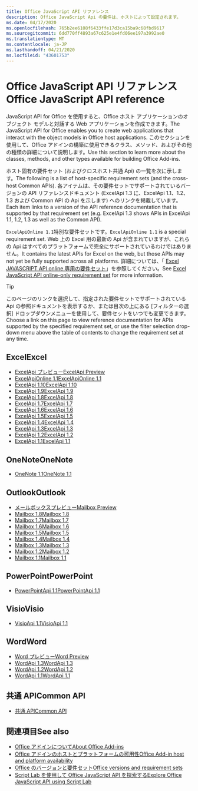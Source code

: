 ```yaml
---
title: Office JavaScript API リファレンス
description: Office JavaScript Api の要件は、ホストによって設定されます。
ms.date: 04/17/2020
ms.openlocfilehash: 765b2ee6108f6433ffe17d3ca15ba9c68fbd9617
ms.sourcegitcommit: 6dd770ff4893a67c625e1e4fd06ee197a3992ae0
ms.translationtype: MT
ms.contentlocale: ja-JP
ms.lasthandoff: 04/21/2020
ms.locfileid: "43601753"
---
```

# <a name="office-javascript-api-reference"></a><span data-ttu-id="1d2e9-103">Office JavaScript API リファレンス</span><span class="sxs-lookup"><span data-stu-id="1d2e9-103">Office JavaScript API reference</span></span>

<span data-ttu-id="1d2e9-104">JavaScript API for Office を使用すると、Office ホスト アプリケーションのオブジェクト モデルと対話する Web アプリケーションを作成できます。</span><span class="sxs-lookup"><span data-stu-id="1d2e9-104">The JavaScript API for Office enables you to create web applications that interact with the object models in Office host applications.</span></span> <span data-ttu-id="1d2e9-105">このセクションを使用して、Office アドインの構築に使用できるクラス、メソッド、およびその他の種類の詳細について説明します。</span><span class="sxs-lookup"><span data-stu-id="1d2e9-105">Use this section to learn more about the classes, methods, and other types available for building Office Add-ins.</span></span>

<span data-ttu-id="1d2e9-106">ホスト固有の要件セット (およびクロスホスト共通 Api) の一覧を次に示します。</span><span class="sxs-lookup"><span data-stu-id="1d2e9-106">The following is a list of host-specific requirement sets (and the cross-host Common APIs).</span></span> <span data-ttu-id="1d2e9-107">各アイテムは、その要件セットでサポートされているバージョンの API リファレンスドキュメント (ExcelApi 1.3 に、ExcelApi 1.1、1.2、1.3 および Common API の Api を示します) へのリンクを掲載しています。</span><span class="sxs-lookup"><span data-stu-id="1d2e9-107">Each item links to a version of the API reference documentation that is supported by that requirement set (e.g. ExcelApi 1.3 shows APIs in ExcelApi 1.1, 1.2, 1.3 as well as the Common API).</span></span>

<span data-ttu-id="1d2e9-108">`ExcelApiOnline 1.1`特別な要件セットです。</span><span class="sxs-lookup"><span data-stu-id="1d2e9-108">`ExcelApiOnline 1.1` is a special requirement set.</span></span> <span data-ttu-id="1d2e9-109">Web 上の Excel 用の最新の Api が含まれていますが、これらの Api はすべてのプラットフォームで完全にサポートされているわけではありません。</span><span class="sxs-lookup"><span data-stu-id="1d2e9-109">It contains the latest APIs for Excel on the web, but those APIs may not yet be fully supported across all platforms.</span></span> <span data-ttu-id="1d2e9-110">詳細については、「 [Excel JAVASCRIPT API online 専用の要件セット](/office/dev/add-ins/reference/requirement-sets/excel-api-online-requirement-set)」を参照してください。</span><span class="sxs-lookup"><span data-stu-id="1d2e9-110">See [Excel JavaScript API online-only requirement set](/office/dev/add-ins/reference/requirement-sets/excel-api-online-requirement-set) for more information.</span></span>

> [!TIP]
> <span data-ttu-id="1d2e9-111">このページのリンクを選択して、指定された要件セットでサポートされている Api の参照ドキュメントを表示するか、または目次の上にある [フィルターの選択] ドロップダウンメニューを使用して、要件セットをいつでも変更できます。</span><span class="sxs-lookup"><span data-stu-id="1d2e9-111">Choose a link on this page to view reference documentation for APIs supported by the specified requirement set, or use the filter selection drop-down menu above the table of contents to change the requirement set at any time.</span></span>

## <a name="excel"></a><span data-ttu-id="1d2e9-112">Excel</span><span class="sxs-lookup"><span data-stu-id="1d2e9-112">Excel</span></span>

- [<span data-ttu-id="1d2e9-113">ExcelApi プレビュー</span><span class="sxs-lookup"><span data-stu-id="1d2e9-113">ExcelApi Preview</span></span>](/javascript/api/excel?view=excel-js-preview)
- [<span data-ttu-id="1d2e9-114">ExcelApiOnline 1.1</span><span class="sxs-lookup"><span data-stu-id="1d2e9-114">ExcelApiOnline 1.1</span></span>](/javascript/api/excel?view=excel-js-online)
- [<span data-ttu-id="1d2e9-115">ExcelApi 1.10</span><span class="sxs-lookup"><span data-stu-id="1d2e9-115">ExcelApi 1.10</span></span>](/javascript/api/excel?view=excel-js-1.10)
- [<span data-ttu-id="1d2e9-116">ExcelApi 1.9</span><span class="sxs-lookup"><span data-stu-id="1d2e9-116">ExcelApi 1.9</span></span>](/javascript/api/excel?view=excel-js-1.9)
- [<span data-ttu-id="1d2e9-117">ExcelApi 1.8</span><span class="sxs-lookup"><span data-stu-id="1d2e9-117">ExcelApi 1.8</span></span>](/javascript/api/excel?view=excel-js-1.8)
- [<span data-ttu-id="1d2e9-118">ExcelApi 1.7</span><span class="sxs-lookup"><span data-stu-id="1d2e9-118">ExcelApi 1.7</span></span>](/javascript/api/excel?view=excel-js-1.7)
- [<span data-ttu-id="1d2e9-119">ExcelApi 1.6</span><span class="sxs-lookup"><span data-stu-id="1d2e9-119">ExcelApi 1.6</span></span>](/javascript/api/excel?view=excel-js-1.6)
- [<span data-ttu-id="1d2e9-120">ExcelApi 1.5</span><span class="sxs-lookup"><span data-stu-id="1d2e9-120">ExcelApi 1.5</span></span>](/javascript/api/excel?view=excel-js-1.5)
- [<span data-ttu-id="1d2e9-121">ExcelApi 1.4</span><span class="sxs-lookup"><span data-stu-id="1d2e9-121">ExcelApi 1.4</span></span>](/javascript/api/excel?view=excel-js-1.4)
- [<span data-ttu-id="1d2e9-122">ExcelApi 1.3</span><span class="sxs-lookup"><span data-stu-id="1d2e9-122">ExcelApi 1.3</span></span>](/javascript/api/excel?view=excel-js-1.3)
- [<span data-ttu-id="1d2e9-123">ExcelApi 1.2</span><span class="sxs-lookup"><span data-stu-id="1d2e9-123">ExcelApi 1.2</span></span>](/javascript/api/excel?view=excel-js-1.2)
- [<span data-ttu-id="1d2e9-124">ExcelApi 1.1</span><span class="sxs-lookup"><span data-stu-id="1d2e9-124">ExcelApi 1.1</span></span>](/javascript/api/excel?view=excel-js-1.1)

## <a name="onenote"></a><span data-ttu-id="1d2e9-125">OneNote</span><span class="sxs-lookup"><span data-stu-id="1d2e9-125">OneNote</span></span>

- [<span data-ttu-id="1d2e9-126">OneNote 1.1</span><span class="sxs-lookup"><span data-stu-id="1d2e9-126">OneNote 1.1</span></span>](/javascript/api/onenote?view=onenote-js-1.1)

## <a name="outlook"></a><span data-ttu-id="1d2e9-127">Outlook</span><span class="sxs-lookup"><span data-stu-id="1d2e9-127">Outlook</span></span>

- [<span data-ttu-id="1d2e9-128">メールボックスプレビュー</span><span class="sxs-lookup"><span data-stu-id="1d2e9-128">Mailbox Preview</span></span>](/javascript/api/outlook?view=outlook-js-preview)
- [<span data-ttu-id="1d2e9-129">Mailbox 1.8</span><span class="sxs-lookup"><span data-stu-id="1d2e9-129">Mailbox 1.8</span></span>](/javascript/api/outlook?view=outlook-js-1.8)
- [<span data-ttu-id="1d2e9-130">Mailbox 1.7</span><span class="sxs-lookup"><span data-stu-id="1d2e9-130">Mailbox 1.7</span></span>](/javascript/api/outlook?view=outlook-js-1.7)
- [<span data-ttu-id="1d2e9-131">Mailbox 1.6</span><span class="sxs-lookup"><span data-stu-id="1d2e9-131">Mailbox 1.6</span></span>](/javascript/api/outlook?view=outlook-js-1.6)
- [<span data-ttu-id="1d2e9-132">Mailbox 1.5</span><span class="sxs-lookup"><span data-stu-id="1d2e9-132">Mailbox 1.5</span></span>](/javascript/api/outlook?view=outlook-js-1.5)
- [<span data-ttu-id="1d2e9-133">Mailbox 1.4</span><span class="sxs-lookup"><span data-stu-id="1d2e9-133">Mailbox 1.4</span></span>](/javascript/api/outlook?view=outlook-js-1.4)
- [<span data-ttu-id="1d2e9-134">Mailbox 1.3</span><span class="sxs-lookup"><span data-stu-id="1d2e9-134">Mailbox 1.3</span></span>](/javascript/api/outlook?view=outlook-js-1.3)
- [<span data-ttu-id="1d2e9-135">Mailbox 1.2</span><span class="sxs-lookup"><span data-stu-id="1d2e9-135">Mailbox 1.2</span></span>](/javascript/api/outlook?view=outlook-js-1.2)
- [<span data-ttu-id="1d2e9-136">Mailbox 1.1</span><span class="sxs-lookup"><span data-stu-id="1d2e9-136">Mailbox 1.1</span></span>](/javascript/api/outlook?view=outlook-js-1.1)

## <a name="powerpoint"></a><span data-ttu-id="1d2e9-137">PowerPoint</span><span class="sxs-lookup"><span data-stu-id="1d2e9-137">PowerPoint</span></span>

- [<span data-ttu-id="1d2e9-138">PowerPointApi 1.1</span><span class="sxs-lookup"><span data-stu-id="1d2e9-138">PowerPointApi 1.1</span></span>](/javascript/api/powerpoint?view=powerpoint-js-1.1)

## <a name="visio"></a><span data-ttu-id="1d2e9-139">Visio</span><span class="sxs-lookup"><span data-stu-id="1d2e9-139">Visio</span></span>

- [<span data-ttu-id="1d2e9-140">VisioApi 1.1</span><span class="sxs-lookup"><span data-stu-id="1d2e9-140">VisioApi 1.1</span></span>](/javascript/api/visio?view=visio-js-1.1)

## <a name="word"></a><span data-ttu-id="1d2e9-141">Word</span><span class="sxs-lookup"><span data-stu-id="1d2e9-141">Word</span></span>

- [<span data-ttu-id="1d2e9-142">Word プレビュー</span><span class="sxs-lookup"><span data-stu-id="1d2e9-142">Word Preview</span></span>](/javascript/api/word?view=word-js-preview)
- [<span data-ttu-id="1d2e9-143">WordApi 1.3</span><span class="sxs-lookup"><span data-stu-id="1d2e9-143">WordApi 1.3</span></span>](/javascript/api/word?view=word-js-1.3)
- [<span data-ttu-id="1d2e9-144">WordApi 1.2</span><span class="sxs-lookup"><span data-stu-id="1d2e9-144">WordApi 1.2</span></span>](/javascript/api/word?view=word-js-1.2)
- [<span data-ttu-id="1d2e9-145">WordApi 1.1</span><span class="sxs-lookup"><span data-stu-id="1d2e9-145">WordApi 1.1</span></span>](/javascript/api/word?view=word-js-1.1)

## <a name="common-api"></a><span data-ttu-id="1d2e9-146">共通 API</span><span class="sxs-lookup"><span data-stu-id="1d2e9-146">Common API</span></span>

- [<span data-ttu-id="1d2e9-147">共通 API</span><span class="sxs-lookup"><span data-stu-id="1d2e9-147">Common API</span></span>](/javascript/api/office?view=common-js)

## <a name="see-also"></a><span data-ttu-id="1d2e9-148">関連項目</span><span class="sxs-lookup"><span data-stu-id="1d2e9-148">See also</span></span>

- [<span data-ttu-id="1d2e9-149">Office アドインについて</span><span class="sxs-lookup"><span data-stu-id="1d2e9-149">About Office Add-ins</span></span>](/office/dev/add-ins/overview)
- [<span data-ttu-id="1d2e9-150">Office アドインのホストとプラットフォームの可用性</span><span class="sxs-lookup"><span data-stu-id="1d2e9-150">Office Add-in host and platform availability</span></span>](/office/dev/add-ins/overview/office-add-in-availability)
- [<span data-ttu-id="1d2e9-151">Office のバージョンと要件セット</span><span class="sxs-lookup"><span data-stu-id="1d2e9-151">Office versions and requirement sets</span></span>](/office/dev/add-ins/develop/office-versions-and-requirement-sets)
- [<span data-ttu-id="1d2e9-152">Script Lab を使用して Office JavaScript API を探索する</span><span class="sxs-lookup"><span data-stu-id="1d2e9-152">Explore Office JavaScript API using Script Lab</span></span>](/office/dev/add-ins/overview/explore-with-script-lab)
